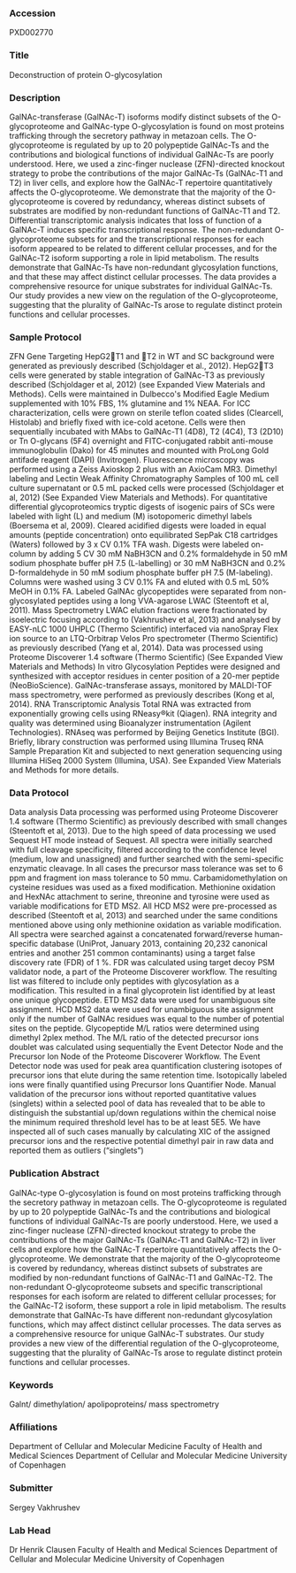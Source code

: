 ### Accession
PXD002770

### Title
Deconstruction of protein O-glycosylation

### Description
GalNAc-transferase (GalNAc-T) isoforms modify distinct subsets of the O-glycoproteome and GalNAc-type O-glycosylation is found on most proteins trafficking through the secretory pathway in metazoan cells. The O-glycoproteome is regulated by up to 20 polypeptide GalNAc-Ts and the contributions and biological functions of individual GalNAc-Ts are poorly understood. Here, we used a zinc-finger nuclease (ZFN)-directed knockout strategy to probe the contributions of the major GalNAc-Ts (GalNAc-T1 and T2) in liver cells, and explore how the GalNAc-T repertoire quantitatively affects the O-glycoproteome. We demonstrate that the majority of the O-glycoproteome is covered by redundancy, whereas distinct subsets of substrates are modified by non-redundant functions of GalNAc-T1 and T2. Differential transcriptomic analysis indicates that loss of function of a GalNAc-T induces specific transcriptional response. The non-redundant O-glycoproteome subsets for and the transcriptional responses for each isoform appeared to be related to different cellular processes, and for the GalNAc-T2 isoform supporting a role in lipid metabolism. The results demonstrate that GalNAc-Ts have non-redundant glycosylation functions, and that these may affect distinct cellular processes. The data provides a comprehensive resource for unique substrates for individual GalNAc-Ts. Our study provides a new view on the regulation of the O-glycoproteome, suggesting that the plurality of GalNAc-Ts arose to regulate distinct protein functions and cellular processes.

### Sample Protocol
ZFN Gene Targeting HepG2T1 and T2 in WT and SC background were generated as previously described (Schjoldager et al., 2012). HepG2T3 cells were generated by stable integration of GalNAc-T3 as previously described (Schjoldager et al, 2012) (see Expanded View Materials and Methods). Cells were maintained in Dulbecco's Modified Eagle Medium supplemented with 10% FBS, 1% glutamine and 1% NEAA. For ICC characterization, cells were grown on sterile teflon coated slides (Clearcell, Histolab) and briefly fixed with ice-cold acetone. Cells were then sequentially incubated with MAbs to GalNAc-T1 (4D8), T2 (4C4), T3 (2D10) or Tn O-glycans (5F4) overnight and FITC-conjugated rabbit anti-mouse immunoglobulin (Dako) for 45 minutes and mounted with ProLong Gold antifade reagent (DAPI) (Invitrogen). Fluorescence microscopy was performed using a Zeiss Axioskop 2 plus with an AxioCam MR3.   Dimethyl labeling and Lectin Weak Affinity Chromatography  Samples of 100 mL cell culture supernatant or 0.5 mL packed cells were processed (Schjoldager et al, 2012) (See Expanded View Materials and Methods). For quantitative differential glycoproteomics tryptic digests of isogenic pairs of SCs were labeled with light (L) and medium (M) isotopomeric dimethyl labels (Boersema et al, 2009). Cleared acidified digests were loaded in equal amounts (peptide concentration) onto equilibrated SepPak C18 cartridges (Waters) followed by 3 x CV 0.1% TFA wash. Digests were labeled on-column by adding 5 CV 30 mM NaBH3CN and 0.2% formaldehyde in 50 mM sodium phosphate buffer pH 7.5 (L-labelling) or 30 mM NaBH3CN and 0.2% D-formaldehyde in 50 mM sodium phosphate buffer pH 7.5 (M-labeling). Columns were washed using 3 CV 0.1% FA and eluted with 0.5 mL 50% MeOH in 0.1% FA. Labeled GalNAc glycopeptides were separated from non-glycosylated peptides using a long VVA-agarose LWAC (Steentoft et al, 2011).  Mass Spectrometry LWAC elution fractions were fractionated by isoelectric focusing according to (Vakhrushev et al, 2013) and analysed by EASY-nLC 1000 UHPLC (Thermo Scientific) interfaced via nanoSpray Flex ion source to an LTQ-Orbitrap Velos Pro spectrometer (Thermo Scientific) as previously described (Yang et al, 2014). Data was processed using Proteome Discoverer 1.4 software (Thermo Scientific) (See Expanded View Materials and Methods)  In vitro Glycosylation Peptides were designed and synthesized with acceptor residues in center position of a 20-mer peptide (NeoBioScience). GalNAc-transferase assays, monitored by MALDI-TOF mass spectrometry, were performed as previously describes (Kong et al, 2014).  RNA Transcriptomic Analysis Total RNA was extracted from exponentially growing cells using RNeasy®kit (Qiagen). RNA integrity and quality was determined using Bioanalyzer instrumentation (Agilent Technologies). RNAseq was performed by Beijing Genetics Institute (BGI). Briefly, library construction was performed using Illumina Truseq RNA Sample Preparation Kit and subjected to next generation sequencing using Illumina HiSeq 2000 System (Illumina, USA). See Expanded View Materials and Methods for more details.

### Data Protocol
Data analysis Data processing was performed using Proteome Discoverer 1.4 software (Thermo Scientific) as previously described with small changes (Steentoft et al, 2013). Due to the high speed of data processing we used Sequest HT mode instead of Sequest. All spectra were initially searched with full cleavage specificity, filtered according to the confidence level (medium, low and unassigned) and further searched with the semi-specific enzymatic cleavage. In all cases the precursor mass tolerance was set to 6 ppm and fragment ion mass tolerance to 50 mmu. Carbamidomethylation on cysteine residues was used as a fixed modification. Methionine oxidation and HexNAc attachment to serine, threonine and tyrosine were used as variable modifications for ETD MS2. All HCD MS2 were pre-processed as described (Steentoft et al, 2013) and searched under the same conditions mentioned above using only methionine oxidation as variable modification. All spectra were searched against a concatenated forward/reverse human-specific database (UniProt, January 2013, containing 20,232 canonical entries and another 251 common contaminants) using a target false discovery rate (FDR) of 1 %. FDR was calculated using target decoy PSM validator node, a part of the Proteome Discoverer workflow. The resulting list was filtered to include only peptides with glycosylation as a modification. This resulted in a final glycoprotein list identified by at least one unique glycopeptide. ETD MS2 data were used for unambiguous site assignment. HCD MS2 data were used for unambiguous site assignment only if the number of GalNAc residues was equal to the number of potential sites on the peptide. Glycopeptide M/L ratios were determined using dimethyl 2plex method. The M/L ratio of the detected precursor ions doublet was calculated using sequentially the Event Detector Node and the Precursor Ion Node of the Proteome Discoverer Workflow. The Event Detector node was used for peak area quantification clustering isotopes of precursor ions that elute during the same retention time. Isotopically labeled ions were finally quantified using Precursor Ions Quantifier Node. Manual validation of the precursor ions without reported quantitative values (singlets) within a selected pool of data has revealed that to be able to distinguish the substantial up/down regulations within the chemical noise the minimum required threshold level has to be at least 5E5. We have inspected all of such cases manually by calculating XIC of the assigned precursor ions and the respective potential dimethyl pair in raw data and reported them as outliers (“singlets”)

### Publication Abstract
GalNAc-type O-glycosylation is found on most proteins trafficking through the secretory pathway in metazoan cells. The O-glycoproteome is regulated by up to 20 polypeptide GalNAc-Ts and the contributions and biological functions of individual GalNAc-Ts are poorly understood. Here, we used a zinc-finger nuclease (ZFN)-directed knockout strategy to probe the contributions of the major GalNAc-Ts (GalNAc-T1 and GalNAc-T2) in liver cells and explore how the GalNAc-T repertoire quantitatively affects the O-glycoproteome. We demonstrate that the majority of the O-glycoproteome is covered by redundancy, whereas distinct subsets of substrates are modified by non-redundant functions of GalNAc-T1 and GalNAc-T2. The non-redundant O-glycoproteome subsets and specific transcriptional responses for each isoform are related to different cellular processes; for the GalNAc-T2 isoform, these support a role in lipid metabolism. The results demonstrate that GalNAc-Ts have different non-redundant glycosylation functions, which may affect distinct cellular processes. The data serves as a comprehensive resource for unique GalNAc-T substrates. Our study provides a new view of the differential regulation of the O-glycoproteome, suggesting that the plurality of GalNAc-Ts arose to regulate distinct protein functions and cellular processes.

### Keywords
Galnt/ dimethylation/ apolipoproteins/ mass spectrometry

### Affiliations
Department of Cellular and Molecular Medicine
Faculty of Health and Medical Sciences Department of Cellular and Molecular Medicine University of Copenhagen

### Submitter
Sergey Vakhrushev

### Lab Head
Dr Henrik Clausen
Faculty of Health and Medical Sciences Department of Cellular and Molecular Medicine University of Copenhagen



